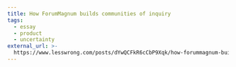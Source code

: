 ```yaml
---
title: How ForumMagnum builds communities of inquiry
tags:
  - essay
  - product
  - uncertainty
external_url: >-
  https://www.lesswrong.com/posts/dYwQCFkR6cCbP9Xqk/how-forummagnum-builds-communities-of-inquiry
---
```


